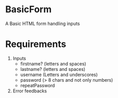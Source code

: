 # BasicForm

A Basic HTML form handling inputs

# Requirements

1. Inputs
   - firstname? (letters and spaces)
   - lastname? (letters and spaces)
   - username (Letters and underscores)
   - password (> 8 chars and not only numbers)
   - repeatPassword
2. Error feedbacks
